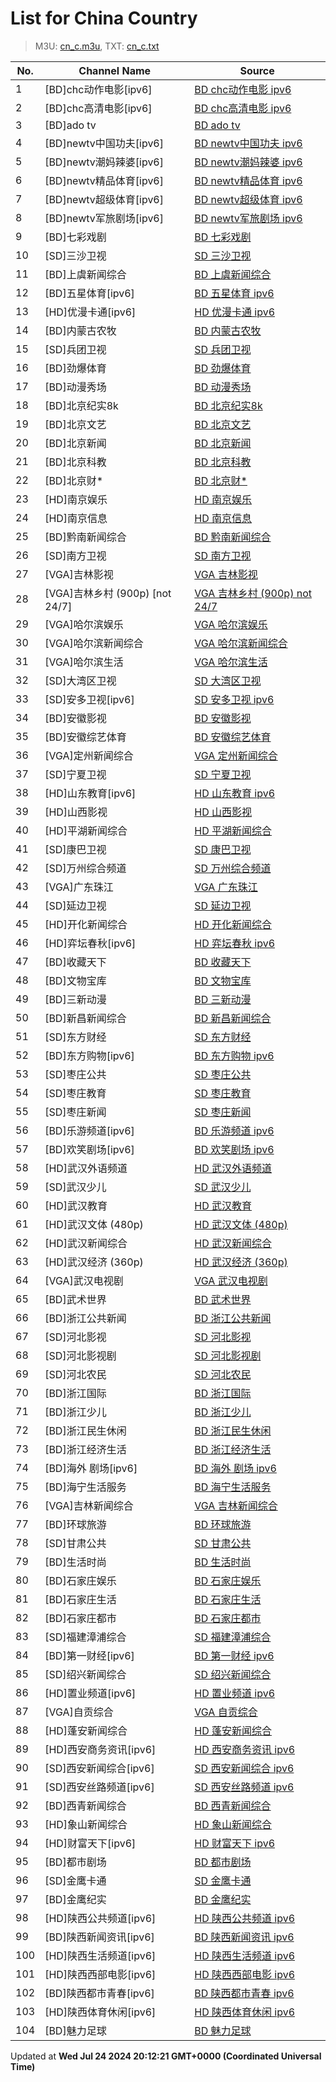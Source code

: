 # List for **China Country**

> M3U: [cn_c.m3u](/cn_c.m3u), TXT: [cn_c.txt](/txt/cn_c.txt)

| No.  | Channel Name | Source |
| --- | ------------ | --- |
| 1 | [BD]chc动作电影[ipv6] | [BD chc动作电影 ipv6](https://epg.pw/stream/a9e49885cb3e631c34781283c45119db7bc5431c547d78b748880c9f3952fc04.m3u8) |
| 2 | [BD]chc高清电影[ipv6] | [BD chc高清电影 ipv6](https://epg.pw/stream/3b471ad5f1aa57bac299045428922c098b2f6204a72ef8428b398db14eaa5c96.m3u8) |
| 3 | [BD]ado tv | [BD ado tv](https://epg.pw/stream/e7f3ffd27c48eceda7090ba124403776da5ee427ed1fb35f010b3050727b9e96.m3u8) |
| 4 | [BD]newtv中国功夫[ipv6] | [BD newtv中国功夫 ipv6](https://epg.pw/stream/6c9d54cf76a2d2246f6ffca3c1bc194b5e23e716247f9b29a49279278188a1fb.m3u8) |
| 5 | [BD]newtv潮妈辣婆[ipv6] | [BD newtv潮妈辣婆 ipv6](https://epg.pw/stream/b8b258c3f487a0ca6e3485c53298c0c86cba21b9603aecc6b36a1fec95e6db85.m3u8) |
| 6 | [BD]newtv精品体育[ipv6] | [BD newtv精品体育 ipv6](https://epg.pw/stream/2495d5ac8a556aeadd2487723f2fc5074406e034ae2ef03083866e6e9349a76a.m3u8) |
| 7 | [BD]newtv超级体育[ipv6] | [BD newtv超级体育 ipv6](https://epg.pw/stream/c7503b6b9f77e14eea36ce3be4648424cadcb4818ffdb6c7aab217d3294c3189.m3u8) |
| 8 | [BD]newtv军旅剧场[ipv6] | [BD newtv军旅剧场 ipv6](https://epg.pw/stream/189da59a4ede23964b9effa3cfb8a7a77da2a8c6d5d4bcfd6ebb82c7d92f3049.m3u8) |
| 9 | [BD]七彩戏剧 | [BD 七彩戏剧](https://epg.pw/stream/80df631082249e246533cd49e915f915617b86444386fa7c3c2558f34909d7aa.ctv) |
| 10 | [SD]三沙卫视 | [SD 三沙卫视](https://epg.pw/stream/fc49c564c870b78b1a3655d913ca8a4fe4e31f58db2da34caedc0761a3e51256.ctv) |
| 11 | [BD]上虞新闻综合 | [BD 上虞新闻综合](https://epg.pw/stream/c263e1828b4fb93d5bff50bf91136b93920a674c1bd19ccf1e4922baecfc3acc.m3u8) |
| 12 | [BD]五星体育[ipv6] | [BD 五星体育 ipv6](https://epg.pw/stream/245d1072476eeab5f81d1de6ad86becda334c7305fcc8ecd462b3a05cca4e7a3.m3u8) |
| 13 | [HD]优漫卡通[ipv6] | [HD 优漫卡通 ipv6](https://epg.pw/stream/1a493f984affc629db2079c4527d4cf799d8ed816b577fcb57a045bf2ac989e7.m3u8) |
| 14 | [BD]内蒙古农牧 | [BD 内蒙古农牧](https://epg.pw/stream/f426a12024c3d2a6271d7b4e1514b8da71aeef77a9033c211e1e49a8386a8668.m3u8) |
| 15 | [SD]兵团卫视 | [SD 兵团卫视](https://epg.pw/stream/4a8abda1e84955b569ee1083bd382f5246d6e746277e0dc61a6f9af14a0032f1.m3u8) |
| 16 | [BD]劲爆体育 | [BD 劲爆体育](https://epg.pw/stream/5a17b061462c33c9a4a02d9b43cc027d0f9de8fc17ace76ab025125034d75fb2.m3u8) |
| 17 | [BD]动漫秀场 | [BD 动漫秀场](https://epg.pw/stream/063f86620cbc5947dba09359a7e98b196ab92dfdcbb2c725b247793d4e48c506.ctv) |
| 18 | [BD]北京纪实8k | [BD 北京纪实8k](https://epg.pw/stream/544cc09b12f4a7e88dcf6d03ac6f42925ce17749273bdc3f324897c1593df622.m3u8) |
| 19 | [BD]北京文艺 | [BD 北京文艺](https://epg.pw/stream/f9426f635fe4e7f6fc12fdd2ab39f57196afec9428443e600a10c566d8212209.ctv) |
| 20 | [BD]北京新闻 | [BD 北京新闻](https://epg.pw/stream/df5f291b3e91d85d43f12c1253c789da96a06b0263fd5ccd662fd90514379fda.ctv) |
| 21 | [BD]北京科教 | [BD 北京科教](https://epg.pw/stream/d9607dea2f8e18d2582700bb5a7943c130bfc731c57ae9615971865692191e70.ctv) |
| 22 | [BD]北京财* | [BD 北京财*](https://epg.pw/stream/79b9b9378d3493521b7e1536af07992696aeba2b686107112a2ad5aa32d2d875.ctv) |
| 23 | [HD]南京娱乐 | [HD 南京娱乐](https://epg.pw/stream/57c3c89e2d181de4c83fee8fba9a0bc8e60c27af3b834a87b96380fb000b28ed.m3u8) |
| 24 | [HD]南京信息 | [HD 南京信息](https://epg.pw/stream/3b410af631ef86077685d36ae62eccce5a427aba62be65c39edfa08ccb2c7965.m3u8) |
| 25 | [BD]黔南新闻综合 | [BD 黔南新闻综合](rtmp://tv.qntv.net/channellive/ch1?zguizd) |
| 26 | [SD]南方卫视 | [SD 南方卫视](https://epg.pw/stream/069c724c7c324d17825fcf8ee532b261de3aef322120d44ac80cdf96a891c8a9.m3u8) |
| 27 | [VGA]吉林影视 | [VGA 吉林影视](https://epg.pw/stream/64c6da042a172abe0b223936e2b7d91d4109fa5c8e416b5bb7a265e36e0f43d7.m3u8) |
| 28 | [VGA]吉林乡村 (900p) [not 24/7] | [VGA 吉林乡村 (900p)  not 24/7](https://epg.pw/stream/69c843e9479e054c8323b5a23b74f4f70e8fd3d87354bcbef12195bed8043aeb.m3u8) |
| 29 | [VGA]哈尔滨娱乐 | [VGA 哈尔滨娱乐](https://epg.pw/stream/2fc35c833b23774263a95e84dac67fd36e5f21101d7e3fcb72318ef7a1c6bb23.m3u8) |
| 30 | [VGA]哈尔滨新闻综合 | [VGA 哈尔滨新闻综合](https://epg.pw/stream/ca8f57fc39d536dd721699325e3fc7ac9ca96fbe65f453531c01227f830b12cb.m3u8) |
| 31 | [VGA]哈尔滨生活 | [VGA 哈尔滨生活](https://epg.pw/stream/71746238db63ed6951b3f0a4cbc42467d1a7b32c1925b4854de68ed71d678c98.m3u8) |
| 32 | [SD]大湾区卫视 | [SD 大湾区卫视](https://epg.pw/stream/530100dc12484a6e1bc74a557a42b260134a998632ba4a1cafd0339efeb774d8.m3u8) |
| 33 | [SD]安多卫视[ipv6] | [SD 安多卫视 ipv6](https://epg.pw/stream/8e4f0385cec55d0651e098bc548a52dd8948995d4c052205c8667df425adb6c9.m3u8) |
| 34 | [BD]安徽影视 | [BD 安徽影视](https://epg.pw/stream/a34aa2b2f8b89143f5d1d219d14e07aff3a540dcee1a8827a7493d54a6dbe218.ctv) |
| 35 | [BD]安徽综艺体育 | [BD 安徽综艺体育](https://epg.pw/stream/52a67a7e9039d1da74047e93f2e80984a72f6c4103046de2f54f89c6b9607514.m3u8) |
| 36 | [VGA]定州新闻综合 | [VGA 定州新闻综合](https://epg.pw/stream/e4ac775539e3deda7b1f48dc307097fbcb03725429d1188b393f60124f4e05a9.m3u8) |
| 37 | [SD]宁夏卫视 | [SD 宁夏卫视](https://epg.pw/stream/36d06a642456bafe7043aaed3e01dd7557dba0fb2072c40a91ae029700665b25.m3u8) |
| 38 | [HD]山东教育[ipv6] | [HD 山东教育 ipv6](https://epg.pw/stream/67911f1285034e2069916410b1758afbe35aa5930be8eb67a09c995cd5e1243e.m3u8) |
| 39 | [HD]山西影视 | [HD 山西影视](https://epg.pw/stream/b493ddd1a113751d7924062be602f98313d60185dea9c5ffd516f727300f4a58.m3u8) |
| 40 | [HD]平湖新闻综合 | [HD 平湖新闻综合](https://epg.pw/stream/42b48170548b6a57776c7592ecda1c9f326f0ed39dc0631337d1e8961aa97486.m3u8) |
| 41 | [SD]康巴卫视 | [SD 康巴卫视](https://epg.pw/stream/4a7f901d517897aa0bf1ff684b61423b1e107da6ea3b0bccc233526fba9cdf99.m3u8) |
| 42 | [SD]万州综合频道 | [SD 万州综合频道](https://epg.pw/stream/687454fe53b02a61036f7aa1b771a55b237a95494f74f83678aae8cc86009618.m3u8) |
| 43 | [VGA]广东珠江 | [VGA 广东珠江](https://epg.pw/stream/81111a99c82a329aea72b8166dfdad9e63ffdd13b49485a2f1858dd45afcad03.ctv) |
| 44 | [SD]延边卫视 | [SD 延边卫视](https://epg.pw/stream/8513d45e18cb11230fa6cf876c3420e6f9ab9a09ced9b0b849641eb890783727.ctv) |
| 45 | [HD]开化新闻综合 | [HD 开化新闻综合](https://epg.pw/stream/3bbb603477d99145f17fd829b0c986cc487070e09e0ca75d4617ed3cad784c5f.m3u8) |
| 46 | [HD]弈坛春秋[ipv6] | [HD 弈坛春秋 ipv6](https://epg.pw/stream/30f944128b104acbf2c203ed41cacc74d5ff3c04461dcde500da89986262c242.m3u8) |
| 47 | [BD]收藏天下 | [BD 收藏天下](https://epg.pw/stream/06721d102fff6bee9be6bc1afc6fcc7b98152ae725c268a17b41b5502b3c7b5c.ctv) |
| 48 | [BD]文物宝库 | [BD 文物宝库](https://epg.pw/stream/e8a4d9f6d3ba5e1e6ff4c1a48e190d72f245bd2afedb8ee0cca017934c8e2830.m3u8) |
| 49 | [BD]三新动漫 | [BD 三新动漫](https://epg.pw/stream/3db55b1054c684fb8a548a10a0d6cb7855c453b8786c8716dbb2c27c917a8c6d.ctv) |
| 50 | [BD]新昌新闻综合 | [BD 新昌新闻综合](https://epg.pw/stream/7f856c798f5a5167cf5966b25d0ab5d352c40c5975d4a78d25e6a92c0251cb89.m3u8) |
| 51 | [SD]东方财经 | [SD 东方财经](https://epg.pw/stream/76079aa6a26f481e2218b469cd5c6f2236223a0b4244bdad4a6d36cf985e637e.ctv) |
| 52 | [BD]东方购物[ipv6] | [BD 东方购物 ipv6](https://epg.pw/stream/50d25ad30fe421e86133c128094a41aa4cf86bea632cf86021cfb2fe0987eb7f.m3u8) |
| 53 | [SD]枣庄公共 | [SD 枣庄公共](https://epg.pw/stream/322da1913ea0e1d42b658beeda6c2b8b019c8fbf8470dd1a69010da6137507af.m3u8) |
| 54 | [SD]枣庄教育 | [SD 枣庄教育](https://epg.pw/stream/5c9be548faf8b08d6c887f2037065b56dac729995abfb7e9da64ed34c99fec3d.m3u8) |
| 55 | [SD]枣庄新闻 | [SD 枣庄新闻](https://epg.pw/stream/7996424bc3c1787a3b73efd84dac13f864e07b3bff8353ccfac13dc3f465bb25.m3u8) |
| 56 | [BD]乐游频道[ipv6] | [BD 乐游频道 ipv6](https://epg.pw/stream/6f6107ff61b3d0a4bbb48c64dda6dde9db12477770ea727b16a2cabf83d61cd7.m3u8) |
| 57 | [BD]欢笑剧场[ipv6] | [BD 欢笑剧场 ipv6](https://epg.pw/stream/c26de373680830b38e7b3f0da2f920353f298e3369addfe68b8e4a2e3811a12b.m3u8) |
| 58 | [HD]武汉外语频道 | [HD 武汉外语频道](https://epg.pw/stream/7d6f0bf46970d632f2114819f82f87d6b6635f78c38f5e060d9cd4012d9b1b4b.m3u8) |
| 59 | [SD]武汉少儿 | [SD 武汉少儿](https://epg.pw/stream/27cd1eac8d351cc84757c70d2e26ed14cb26bb6c81a7c33b569d083b99db4129.m3u8) |
| 60 | [HD]武汉教育 | [HD 武汉教育](https://epg.pw/stream/c5bc53591db0451f2626ddff43e2de1460de1cbb8d7225d9d8c45e9660e9cb51.m3u8) |
| 61 | [HD]武汉文体 (480p) | [HD 武汉文体 (480p)](https://epg.pw/stream/b5e5c2bf78a8bed49158096472f899ffe30bc2a0ca4ac0471778b117308ec49b.m3u8) |
| 62 | [HD]武汉新闻综合 | [HD 武汉新闻综合](https://epg.pw/stream/277c2b350a2b37b80dd8a4b766d55c7bf7b44e2b0cdfbe38024cf5803f80ace4.m3u8) |
| 63 | [HD]武汉经济 (360p) | [HD 武汉经济 (360p)](https://epg.pw/stream/60692e28a9cf28d4d2bc7f266c2bca9418f30b3ffdc15f5f702871690d35acfa.m3u8) |
| 64 | [VGA]武汉电视剧 | [VGA 武汉电视剧](https://epg.pw/stream/453349f87c7f953c1def3cb52e7a9312505eed5ed2fbaa97d9b928c3f582d392.m3u8) |
| 65 | [BD]武术世界 | [BD 武术世界](https://epg.pw/stream/3b602b9a463136db096066c04bdfbac7f6bad519f824fdda60b2028c8d277950.m3u8) |
| 66 | [BD]浙江公共新闻 | [BD 浙江公共新闻](https://epg.pw/stream/52e6b218b89c4eb770a708a7ad50bce31279aa79c1d0f6bed318afb57ae35287.m3u8) |
| 67 | [SD]河北影视 | [SD 河北影视](https://epg.pw/stream/f927788e08949e5333ad97affc4fb4b9649bef97948e0794f1ec0936054bd8c3.m3u8) |
| 68 | [SD]河北影视剧 | [SD 河北影视剧](https://epg.pw/stream/c052b9f414bbbf9c00616f9184da6d11fa730d903171e2ae8d1ef1b80538f600.m3u8) |
| 69 | [SD]河北农民 | [SD 河北农民](https://epg.pw/stream/77d583a3ce92e660a3aae8d721e57456356ecb45396a4f4c979738dc2832bfd1.m3u8) |
| 70 | [BD]浙江国际 | [BD 浙江国际](https://epg.pw/stream/04f8e81b2de97b2248ae306a5154c7623036b7698fcab51d564fd0ff8a31c564.m3u8) |
| 71 | [BD]浙江少儿 | [BD 浙江少儿](https://epg.pw/stream/61763493836696939da31f5856221e08038a6e814dc1fe983cd0d335b284104e.m3u8) |
| 72 | [BD]浙江民生休闲 | [BD 浙江民生休闲](https://epg.pw/stream/e557930ad2b9039ae136a9a13434e42dc05dbf6fd672cb0058a35d7f846b6ddc.m3u8) |
| 73 | [BD]浙江经济生活 | [BD 浙江经济生活](https://epg.pw/stream/b32906254ffc9df42586a87cb76bb15a5e5339c638cbbc0370ccf139ce311cc7.m3u8) |
| 74 | [BD]海外 剧场[ipv6] | [BD 海外 剧场 ipv6](https://epg.pw/stream/84a4ae8afb94a68174309d2c62783ef8e6517c3ef7e354ffe0b02d4dcb0c16a3.m3u8) |
| 75 | [BD]海宁生活服务 | [BD 海宁生活服务](https://epg.pw/stream/7db3c65c69de1f42f26b4d7b64529f5dd6d2d47476e8d5f13515c320b1efd51a.m3u8) |
| 76 | [VGA]吉林新闻综合 | [VGA 吉林新闻综合](https://epg.pw/stream/04ac8c4edbe52123a87086c280432bedc30a94e45ba312eca7fc80f16bfee3c7.m3u8) |
| 77 | [BD]环球旅游 | [BD 环球旅游](https://epg.pw/stream/c223eea374483c34a409beb76864cdbf86eac90f6179fab37e9465eece19707b.ctv) |
| 78 | [SD]甘肃公共 | [SD 甘肃公共](https://epg.pw/stream/8dc185b262a055ffd5eca3ab59977debe7b5dbeb96c0988a0dc1632b9fabf520.m3u8) |
| 79 | [BD]生活时尚 | [BD 生活时尚](https://epg.pw/stream/9d62fc46bb74c3eb66fdba1935da47edd87f2751f434f9d082bf0b036503db29.m3u8) |
| 80 | [BD]石家庄娱乐 | [BD 石家庄娱乐](https://epg.pw/stream/4c86087cb1626c031ddc9c33a0a944e63e22e4ed9958b44c4e4ef220f4914523.m3u8) |
| 81 | [BD]石家庄生活 | [BD 石家庄生活](https://epg.pw/stream/cffc2aeb9da2add783bece701928bba09e0aa6afa064920d83b61d00fe965843.m3u8) |
| 82 | [BD]石家庄都市 | [BD 石家庄都市](https://epg.pw/stream/05aa42fbc9d722e77cf7250a2f50f9ec5e485e92fef15182116acfeb636af4f1.m3u8) |
| 83 | [SD]福建漳浦综合 | [SD 福建漳浦综合](https://epg.pw/stream/56eb02707eb276bcf6a207859256e48ffb2e9e03fab764bcce746f4bf6b5a8bb.m3u8) |
| 84 | [BD]第一财经[ipv6] | [BD 第一财经 ipv6](https://epg.pw/stream/63130d80f95b886c9cf36daad57424b42b19018b62bd3e9490d26d3140ab5464.m3u8) |
| 85 | [SD]绍兴新闻综合 | [SD 绍兴新闻综合](https://epg.pw/stream/0c479cc20f3eb20b09af243763f3f347b95748ccf86126cf662483e9a75c2e3c.m3u8) |
| 86 | [HD]置业频道[ipv6] | [HD 置业频道 ipv6](https://epg.pw/stream/7c484fd904a4276d7f8e607ac3271a34248a3629a6db886f7c144a1183524e83.m3u8) |
| 87 | [VGA]自贡综合 | [VGA 自贡综合](https://epg.pw/stream/19e8bff2178c99aacf62481ac205d6a00c442a9eaf07238a7c6e96d4beaa5da0.ctv) |
| 88 | [HD]蓬安新闻综合 | [HD 蓬安新闻综合](https://epg.pw/stream/8c5ee0bba6ced1dbcc2a892b8fe4aaaa2a0dcf75e0d618cb21a0944508a5692d.m3u8) |
| 89 | [HD]西安商务资讯[ipv6] | [HD 西安商务资讯 ipv6](https://epg.pw/stream/726b2da33a555705890b68bec220abe3f9bbffa4db7e728a7449de8d310e7eba.m3u8) |
| 90 | [SD]西安新闻综合[ipv6] | [SD 西安新闻综合 ipv6](https://epg.pw/stream/fc5afb49ebe680ac7ac496557b864a6b02f1fcf524a521333547d2c2b1852348.m3u8) |
| 91 | [SD]西安丝路频道[ipv6] | [SD 西安丝路频道 ipv6](https://epg.pw/stream/1bd5b214360247a799940afd4d0bd2fc51ffc83c20ff18f481f3029e1b86e078.m3u8) |
| 92 | [BD]西青新闻综合 | [BD 西青新闻综合](https://epg.pw/stream/1eb4e6c1fa0e3cc1b6570703f93d6848eae2013d17a2889d5307ac984d5d108a.m3u8) |
| 93 | [HD]象山新闻综合 | [HD 象山新闻综合](https://epg.pw/stream/19c5142ea270b459d4f7b4bd6ee40d94f774a61bfc3ee98a4a41f31e4a2956f6.m3u8) |
| 94 | [HD]财富天下[ipv6] | [HD 财富天下 ipv6](https://epg.pw/stream/aa03f0728acfed94ea6c9ec35a27c0344328f04902afabfdce94cf25010ad098.m3u8) |
| 95 | [BD]都市剧场 | [BD 都市剧场](https://epg.pw/stream/2eabe02805b061c8bec403738aa242cadc769f72b5711c5b2567abd96b669815.m3u8) |
| 96 | [SD]金鹰卡通 | [SD 金鹰卡通](https://epg.pw/stream/33c44b3d14a45ab0fbe06d98b6608a0067dd068ebb6bd8e4a931cb2e600f8548.m3u8) |
| 97 | [BD]金鹰纪实 | [BD 金鹰纪实](https://epg.pw/stream/77c41a196d48b4bfa1ffa38e86fe2f8facd6968d4d6404d81209c4a38077646c.m3u8) |
| 98 | [HD]陕西公共频道[ipv6] | [HD 陕西公共频道 ipv6](https://epg.pw/stream/2002749dd41e07964f7b751bcba54af9db4f6719bc378d0ba6ebb2679f19141b.m3u8) |
| 99 | [BD]陕西新闻资讯[ipv6] | [BD 陕西新闻资讯 ipv6](https://epg.pw/stream/fa7439d84d8a9e3a9eca9d6053e963a0306dfa3f593e2f978b228bb96b06ee29.m3u8) |
| 100 | [HD]陕西生活频道[ipv6] | [HD 陕西生活频道 ipv6](https://epg.pw/stream/edc138c00dc9308002a5dbb9505a80e1f5adac0b142f72f0ab7124c5c42939f7.m3u8) |
| 101 | [HD]陕西西部电影[ipv6] | [HD 陕西西部电影 ipv6](https://epg.pw/stream/318a64a14fc9f1b992a21c72c71cfd4a89394cc5c5223234aa15277077764e2b.m3u8) |
| 102 | [BD]陕西都市青春[ipv6] | [BD 陕西都市青春 ipv6](https://epg.pw/stream/4b5ab67e1e16244226143cde3847c6e7c8e1402906611e48a1f3562b3f709bbf.m3u8) |
| 103 | [HD]陕西体育休闲[ipv6] | [HD 陕西体育休闲 ipv6](https://epg.pw/stream/222ab91506e0310c79e009d1ca30d69ec87ef48007371488bf3e2fad0f13af21.m3u8) |
| 104 | [BD]魅力足球 | [BD 魅力足球](https://epg.pw/stream/100f8d10fb39d11544e9f834c30dd5a57e92915f801d8e9bf50bf0f01345bef7.m3u8) |

Updated at **Wed Jul 24 2024 20:12:21 GMT+0000 (Coordinated Universal Time)**
